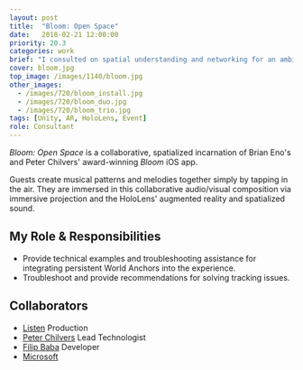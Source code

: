 ```yaml
---
layout: post
title:  "Bloom: Open Space"
date:   2018-02-21 12:00:00
priority: 20.3
categories: work
brief: "I consulted on spatial understanding and networking for an ambient Augmented Reality group experience."
cover: bloom.jpg
top_image: /images/1140/bloom.jpg
other_images:
  - /images/720/bloom_install.jpg
  - /images/720/bloom_duo.jpg
  - /images/720/bloom_trio.jpg
tags: [Unity, AR, HoloLens, Event]
role: Consultant
---
```


_Bloom: Open Space_ is a collaborative, spatialized incarnation of Brian Eno's and Peter Chilvers' award-winning _Bloom_ iOS app.

Guests create musical patterns and melodies together simply by tapping in the air. They are immersed in this collaborative audio/visual composition via immersive projection and the HoloLens' augmented reality and spatialized sound.

## My Role & Responsibilities

* Provide technical examples and troubleshooting assistance for integrating persistent World Anchors into the experience.
* Troubleshoot and provide recommendations for solving tracking issues.

## Collaborators

* [Listen](https://wearelisten.com/project/bloom/) Production
* [Peter Chilvers](http://www.peterchilvers.com/?p=143) Lead Technologist
* [Filip Baba](http://anyworld.com/project-bloom-open-space.php) Developer
* [Microsoft](https://www.microsoft.com/inculture/musicxtech/bloom-open-space/)
